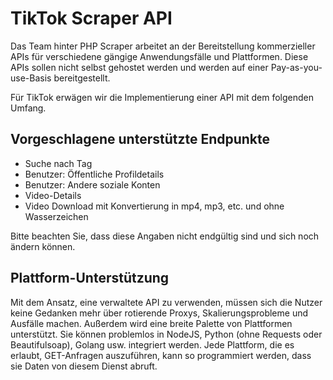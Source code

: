 # TikTok Scraper API

Das Team hinter PHP Scraper arbeitet an der Bereitstellung kommerzieller APIs für verschiedene gängige Anwendungsfälle und Plattformen. Diese APIs sollen nicht selbst gehostet werden und werden auf einer Pay-as-you-use-Basis bereitgestellt.

Für TikTok erwägen wir die Implementierung einer API mit dem folgenden Umfang.

## Vorgeschlagene unterstützte Endpunkte

- Suche nach Tag
- Benutzer: Öffentliche Profildetails
- Benutzer: Andere soziale Konten
- Video-Details
- Video Download mit Konvertierung in mp4, mp3, etc. und ohne Wasserzeichen

Bitte beachten Sie, dass diese Angaben nicht endgültig sind und sich noch ändern können.

## Plattform-Unterstützung

Mit dem Ansatz, eine verwaltete API zu verwenden, müssen sich die Nutzer keine Gedanken mehr über rotierende Proxys, Skalierungsprobleme und Ausfälle machen. Außerdem wird eine breite Palette von Plattformen unterstützt. Sie können problemlos in NodeJS, Python (ohne Requests oder Beautifulsoap), Golang usw. integriert werden. Jede Plattform, die es erlaubt, GET-Anfragen auszuführen, kann so programmiert werden, dass sie Daten von diesem Dienst abruft.
